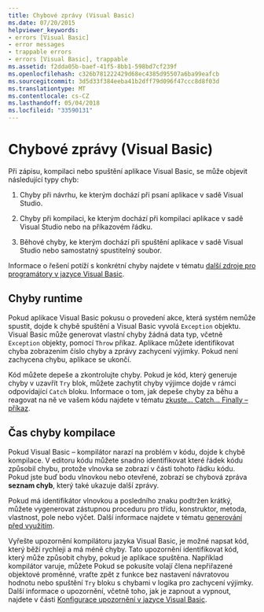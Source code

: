 ```yaml
---
title: Chybové zprávy (Visual Basic)
ms.date: 07/20/2015
helpviewer_keywords:
- errors [Visual Basic]
- error messages
- trappable errors
- errors [Visual Basic], trappable
ms.assetid: f2dda05b-baef-41f5-8bb1-598bd7cf239f
ms.openlocfilehash: c326b781222429d68ec4385d95507a6ba99eafcb
ms.sourcegitcommit: 3d5d33f384eeba41b2dff79d096f47ccc8d8f03d
ms.translationtype: MT
ms.contentlocale: cs-CZ
ms.lasthandoff: 05/04/2018
ms.locfileid: "33590131"
---
```

# <a name="error-messages-visual-basic"></a>Chybové zprávy (Visual Basic)
Při zápisu, kompilaci nebo spuštění aplikace Visual Basic, se může objevit následující typy chyb:  
  
1.  Chyby při návrhu, ke kterým dochází při psaní aplikace v sadě Visual Studio.  
  
2.  Chyby při kompilaci, ke kterým dochází při kompilaci aplikace v sadě Visual Studio nebo na příkazovém řádku.  
  
3.  Běhové chyby, ke kterým dochází při spuštění aplikace v sadě Visual Studio nebo samostatný spustitelný soubor.  
  
 Informace o řešení potíží s konkrétní chyby najdete v tématu [další zdroje pro programátory v jazyce Visual Basic](../../../visual-basic/getting-started/additional-resources.md).  
  
## <a name="run-time-errors"></a>Chyby runtime  
 Pokud aplikace Visual Basic pokusu o provedení akce, která systém nemůže spustit, dojde k chybě spuštění a Visual Basic vyvolá `Exception` objektu. Visual Basic může generovat vlastní chyby žádná data typ, včetně `Exception` objekty, pomocí `Throw` příkaz. Aplikace můžete identifikovat chyba zobrazením číslo chyby a zprávy zachycení výjimky. Pokud není zachycena chybu, aplikace se ukončí.  
  
 Kód můžete depeše a zkontrolujte chyby. Pokud je kód, který generuje chyby v uzavřít `Try` blok, můžete zachytit chyby výjimce dojde v rámci odpovídající `Catch` bloku. Informace o tom, jak depeše chyby za běhu a reagovat na ně ve vašem kódu najdete v tématu [zkuste... Catch... Finally – příkaz](../../../visual-basic/language-reference/statements/try-catch-finally-statement.md).  
  
## <a name="compile-time-errors"></a>Čas chyby kompilace  
 Pokud Visual Basic – kompilátor narazí na problém v kódu, dojde k chybě kompilace. V editoru kódu můžete snadno identifikovat které řádek kódu způsobil chybu, protože vlnovka se zobrazí v části tohoto řádku kódu. Pokud jste buď bodu vlnovkou nebo otevřené, zobrazí se chybová zpráva **seznam chyb**, který také ukazuje další zprávy.  
  
 Pokud má identifikátor vlnovkou a posledního znaku podtržen krátký, můžete vygenerovat zástupnou proceduru pro třídu, konstruktor, metoda, vlastnost, pole nebo výčet. Další informace najdete v tématu [generování před využitím](/visualstudio/ide/visual-csharp-intellisense#generate-from-usage).
  
 Vyřešte upozornění kompilátoru jazyka Visual Basic, je možné napsat kód, který běží rychleji a má méně chyby. Tato upozornění identifikovat kód, který může způsobit chyby, pokud je aplikace spuštěna. Například kompilátor varuje, můžete Pokud se pokusíte volají člena nepřiřazené objektové proměnné, vraťte zpět z funkce bez nastavení návratovou hodnotu nebo spuštění `Try` bloku s chybami v logika pro zachycení výjimky. Další informace o upozornění, včetně toho, jak je zapnout a vypnout, najdete v části [Konfigurace upozornění v jazyce Visual Basic](/visualstudio/ide/configuring-warnings-in-visual-basic).

